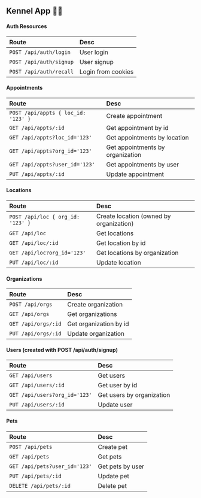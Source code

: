 ## Kennel App 🐕‍🦺

#### Auth Resources

| Route                   | Desc               |
| :---------------------- | :----------------- |
| `POST /api/auth/login`  | User login         |
| `POST /api/auth/signup` | User signup        |
| `POST /api/auth/recall` | Login from cookies |

#### Appointments

| Route                               | Desc                             |
| :---------------------------------- | :------------------------------- |
| `POST /api/appts { loc_id: '123' }` | Create appointment               |
| `GET /api/appts/:id`                | Get appointment by id            |
| `GET /api/appts?loc_id='123'`       | Get appointments by location     |
| `GET /api/appts?org_id='123'`       | Get appointments by organization |
| `GET /api/appts?user_id='123'`      | Get appointments by user         |
| `PUT /api/appts/:id`                | Update appointment               |

#### Locations

| Route                             | Desc                                    |
| :-------------------------------- | :-------------------------------------- |
| `POST /api/loc { org_id: '123' }` | Create location (owned by organization) |
| `GET /api/loc`                    | Get locations                           |
| `GET /api/loc/:id`                | Get location by id                      |
| `GET /api/loc?org_id='123'`       | Get locations by organization           |
| `PUT /api/loc/:id`                | Update location                         |

#### Organizations

| Route               | Desc                   |
| :------------------ | :--------------------- |
| `POST /api/orgs`    | Create organization    |
| `GET /api/orgs`     | Get organizations      |
| `GET /api/orgs/:id` | Get organization by id |
| `PUT /api/orgs/:id` | Update organization    |

#### Users (created with POST /api/auth/signup)

| Route                         | Desc                      |
| :---------------------------- | :------------------------ |
| `GET /api/users`              | Get users                 |
| `GET /api/users/:id`          | Get user by id            |
| `GET /api/users?org_id='123'` | Get users by organization |
| `PUT /api/users/:id`          | Update user               |

#### Pets

| Route                         | Desc             |
| :---------------------------- | :--------------- |
| `POST /api/pets`              | Create pet       |
| `GET /api/pets`               | Get pets         |
| `GET /api/pets?user_id='123'` | Get pets by user |
| `PUT /api/pets/:id`           | Update pet       |
| `DELETE /api/pets/:id`        | Delete pet       |
